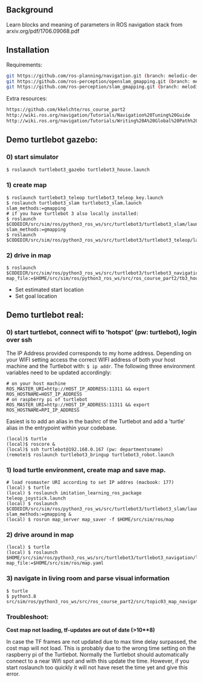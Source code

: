 ## Background

Learn blocks and meaning of parameters in ROS navigation stack from arxiv.org/pdf/1706.09068.pdf

## Installation

Requirements:
```bash
git https://github.com/ros-planning/navigation.git (branch: melodic-devel)
git https://github.com/ros-perception/openslam_gmapping.git (branch: melodic-devel)
git https://github.com/ros-perception/slam_gmapping.git (branch: melodic-devel)
```

Extra resources:
```bash
https://github.com/kkelchte/ros_course_part2
http://wiki.ros.org/navigation/Tutorials/Navigation%20Tuning%20Guide
http://wiki.ros.org/navigation/Tutorials/Writing%20A%20Global%20Path%20Planner%20As%20Plugin%20in%20ROS
```

## Demo turtlebot gazebo:

### 0) start simulator
```bash
$ roslaunch turtlebot3_gazebo turtlebot3_house.launch
```

### 1) create map
```
$ roslaunch turtlebot3_teleop turtlebot3_teleop_key.launch 
$ roslaunch turtlebot3_slam turtlebot3_slam.launch slam_methods:=gmapping
# if you have turtlebot 3 also locally installed:
$ roslaunch $CODEDIR/src/sim/ros/python3_ros_ws/src/turtlebot3/turtlebot3_slam/launch/turtlebot3_slam.launch slam_methods:=gmapping
$ roslaunch $CODEDIR/src/sim/ros/python3_ros_ws/src/turtlebot3/turtlebot3_teleop/launch/turtlebot3_teleop_key.launch
```

### 2) drive in map

```
$ roslaunch $CODEDIR/src/sim/ros/python3_ros_ws/src/turtlebot3/turtlebot3_navigation/launch/turtlebot3_navigation.launch map_file:=$HOME/src/sim/ros/python3_ros_ws/src/ros_course_part2/tb3_house_map/tb3_house_map.yaml
```

- Set estimated start location
- Set goal location

## Demo turtlebot real:

### 0) start turtlebot, connect wifi to 'hotspot' (pw: turtlebot), login over ssh
The IP Address provided corresponds to my home address. 
Depending on your WIFI setting access the correct WIFI address of both your host machine and the Turtlebot with: `$ ip addr`.
The following three environment variables need to be updated accordingly:

```
# on your host machine
ROS_MASTER_URI=http://HOST_IP_ADDRESS:11311 && export ROS_HOSTNAME=HOST_IP_ADDRESS
# on raspberry pi of turtlebot
ROS_MASTER_URI=http://HOST_IP_ADDRESS:11311 && export ROS_HOSTNAME=RPI_IP_ADDRESS
```

Easiest is to add an alias in the bashrc of the Turtlebot and 
add a 'turtle' alias in the entrypoint within your codebase.

```
(local)$ turtle
(local)$ roscore &
(local)$ ssh turtlebot@192.168.0.167 (pw: departmentsname)
(remote)$ roslaunch turtlebot3_bringup turtlebot3_robot.launch
```

### 1) load turtle environment, create map and save map.

```
# load rosmaster URI according to set IP addres (macbook: 177)
(local) $ turtle
(local) $ roslaunch imitation_learning_ros_package teleop_joystick.launch
(local) $ roslaunch $CODEDIR/src/sim/ros/python3_ros_ws/src/turtlebot3/turtlebot3_slam/launch/turtlebot3_slam.launch slam_methods:=gmapping &
(local) $ rosrun map_server map_saver -f $HOME/src/sim/ros/map
```


### 2) drive around in map
```
(local) $ turtle
(local) $ roslaunch $HOME/src/sim/ros/python3_ros_ws/src/turtlebot3/turtlebot3_navigation/launch/turtlebot3_navigation.launch map_file:=$HOME/src/sim/ros/map.yaml
```

### 3) navigate in living room and parse visual information

```
$ turtle
$ python3.8 src/sim/ros/python3_ros_ws/src/ros_course_part2/src/topic03_map_navigation/navigate_goal.py
```
### Troubleshoot:

__Cost map not loading, tf-updates are out of date (>10**8)__

In case the TF frames are not updated due to max time delay surpassed, the cost map will not load. 
This is probably due to the wrong time setting on the raspberry pi of the Turtlebot.
Normally the Turtlebot should automatically connect to a near Wifi spot and with this update the time.
However, if you start roslaunch too quickly it will not have reset the time yet and give this error.


 
